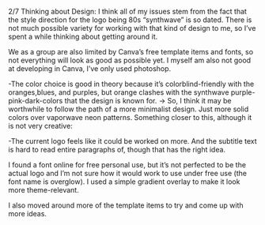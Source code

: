 2/7
Thinking about Design:
I think all of my issues stem from the fact that the style direction for the logo being 80s “synthwave” is so dated. There is not much possible variety for working with that kind of design to me, so I’ve spent a while thinking about getting around it.

We as a group are also limited by Canva’s free template items and fonts, so not everything will look as good as possible yet. I myself am also not good at developing in Canva, I’ve only used photoshop.

-The color choice is good in theory because it’s colorblind-friendly with the oranges,blues, and purples, but orange clashes with the synthwave purple-pink-dark-colors that the design is known for. 
	→ So, I think it may be worthwhile to follow the path of a more minimalist design. Just more solid colors over vaporwave neon patterns. Something closer to this, although it is not very creative:

-The current logo feels like it could be worked on more. And the subtitle text is hard to read entire paragraphs of, though that has the right idea. 


I found a font online for free personal use, but it’s not perfected to be the actual logo and I’m not sure how it would work to use under free use (the font name is overglow). I used a simple gradient overlay to make it look more theme-relevant.

I also moved around more of the template items to try and come up with more ideas.

